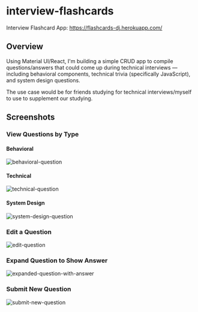 # interview-flashcards
Interview Flashcard App: https://flashcards-dj.herokuapp.com/
## Overview

Using Material UI/React, I'm building a simple CRUD app to compile questions/answers that could come up during technical interviews — including behavioral components, technical trivia (specifically JavaScript), and system design questions.

The use case would be for friends studying for technical interviews/myself to use to supplement our studying.

## Screenshots 

### View Questions by Type

#### Behavioral

![behavioral-question](https://user-images.githubusercontent.com/35409260/68233102-5ada5e00-ffb3-11e9-8485-77b1bc5381d0.png)

#### Technical

![technical-question](https://user-images.githubusercontent.com/35409260/68233193-8e1ced00-ffb3-11e9-9c20-6ba1b503756e.png)

#### System Design

![system-design-question](https://user-images.githubusercontent.com/35409260/68233208-98d78200-ffb3-11e9-8477-fe3266f4a8a8.png)

### Edit a Question

![edit-question](https://user-images.githubusercontent.com/35409260/68233284-b6a4e700-ffb3-11e9-98e3-e39848ca6a1f.png)

### Expand Question to Show Answer

![expanded-question-with-answer](https://user-images.githubusercontent.com/35409260/68233270-af7dd900-ffb3-11e9-8a85-b629dff4cdf7.png)

### Submit New Question

![submit-new-question](https://user-images.githubusercontent.com/35409260/68233237-a68d0780-ffb3-11e9-93dd-daa7cd43173e.png)
